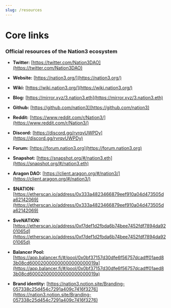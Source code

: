 ```yaml
---
slug: /resources
---
```


# Core links
### Official resources of the Nation3 ecosystem


* **Twitter:** [https://twitter.com/Nation3DAO](https://twitter.com/Nation3DAO)

* **Website:** [https://nation3.org/](https://nation3.org/)

* **Wiki:** [https://wiki.nation3.org/](https://wiki.nation3.org/)

* **Blog:** [https://mirror.xyz/3.nation3.eth](https://mirror.xyz/3.nation3.eth)

* **Github:** [https://github.com/nation3](https://github.com/nation3)

* **Reddit:** [https://www.reddit.com/r/Nation3/](https://www.reddit.com/r/Nation3/)

* **Discord:** [https://discord.gg/rvrqvUWPDy](https://discord.gg/rvrqvUWPDy)

* **Forum:** [https://forum.nation3.org](https://forum.nation3.org)

* **Snapshot:** [https://snapshot.org/#/nation3.eth](https://snapshot.org/#/nation3.eth)

* **Aragon DAO:** [https://client.aragon.org/#/nation3/](https://client.aragon.org/#/nation3/)

* **$NATION:** [https://etherscan.io/address/0x333a4823466879eef910a04d473505da62142069](https://etherscan.io/address/0x333a4823466879eef910a04d473505da62142069)

* **$veNATION:** [https://etherscan.io/address/0xf7def1d2fbda6b74bee7452fdf7894da9201065d](https://etherscan.io/address/0xf7def1d2fbda6b74bee7452fdf7894da9201065d)

* **Balancer Pool:** [https://app.balancer.fi/#/pool/0x0bf37157d30dfe6f56757dcadff01aed83b08cd600020000000000000000019a](https://app.balancer.fi/#/pool/0x0bf37157d30dfe6f56757dcadff01aed83b08cd600020000000000000000019a)

* **Brand identity:** [https://nation3.notion.site/Branding-057338c25d454c7291a409c7416f3276](https://nation3.notion.site/Branding-057338c25d454c7291a409c7416f3276)
